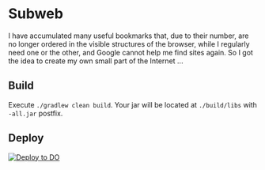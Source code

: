 # Subweb

I have accumulated many useful bookmarks that, due to their number, are no longer ordered in the visible structures of the browser, while I regularly need one or the other, and Google cannot help me find sites again. So I got the idea to create my own small part of the Internet ...

## Build

Execute `./gradlew clean build`. Your jar will be located at `./build/libs` with `-all.jar` postfix.

## Deploy

[![Deploy to DO](https://www.deploytodo.com/do-btn-blue-ghost.svg)](https://cloud.digitalocean.com/apps/new?repo=https://github.com/demidko/service/tree/main)

